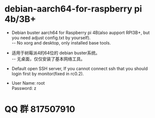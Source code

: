 # debian-aarch64-for-raspberry pi 4b/3B+

 - Debian buster aarch64 for Raspberry pi 4B(also aupport RPI3B+, but you need adjust config.txt by yourself).  
  -- No xorg and desktop, only installed base tools.


 - 适用于树莓派4的64位的 debian buster系统。  
  -- 无桌面，仅仅安装了基本网络工具。
  
 - Default open SSH server, If you cannot connect ssh that you should login first by monitor(fixed in rc0.2).
 - User Name: root  
Password: z

# QQ 群 817507910 
